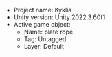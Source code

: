 <!-- UNITY CODE ASSIST INSTRUCTIONS START -->
- Project name: Kyklia
- Unity version: Unity 2022.3.60f1
- Active game object:
  - Name: plate rope
  - Tag: Untagged
  - Layer: Default
<!-- UNITY CODE ASSIST INSTRUCTIONS END -->